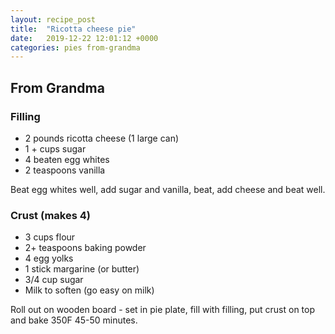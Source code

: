 ```yaml
---
layout: recipe_post
title:  "Ricotta cheese pie"
date:   2019-12-22 12:01:12 +0000
categories: pies from-grandma
---
```


## From Grandma
### Filling
* 2 pounds ricotta cheese (1 large can)
* 1 + cups sugar
* 4 beaten egg whites
* 2 teaspoons vanilla


Beat egg whites well, add sugar and vanilla, beat, add cheese and beat well.

### Crust (makes 4)
* 3 cups flour
* 2+ teaspoons baking powder
* 4 egg yolks
* 1 stick margarine (or butter)
* 3/4 cup sugar
* Milk to soften (go easy on milk)

 Roll out on wooden board - set in pie plate, fill with filling, put crust on top and bake 350F 45-50 minutes.
